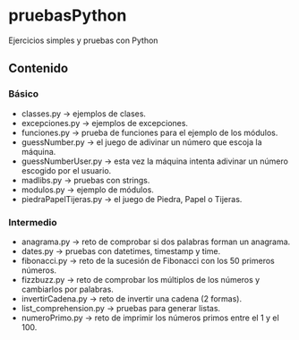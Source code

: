 # pruebasPython

Ejercicios simples y pruebas con Python

## Contenido

### Básico
- classes.py                -> ejemplos de clases.
- excepciones.py            -> ejemplos de excepciones.
- funciones.py              -> prueba de funciones para el ejemplo de los módulos.
- guessNumber.py            -> el juego de adivinar un número que escoja la máquina.
- guessNumberUser.py        -> esta vez la máquina intenta adivinar un número escogido por el usuario.
- madlibs.py                -> pruebas con strings.
- modulos.py                -> ejemplo de módulos.
- piedraPapelTijeras.py     -> el juego de Piedra, Papel o Tijeras.

### Intermedio
- anagrama.py               -> reto de comprobar si dos palabras forman un anagrama.
- dates.py                  -> pruebas con datetimes, timestamp y time.
- fibonacci.py              -> reto de la sucesión de Fibonacci con los 50 primeros números.
- fizzbuzz.py               -> reto de comprobar los múltiplos de los números y cambiarlos por palabras.
- invertirCadena.py         -> reto de invertir una cadena (2 formas).
- list_comprehension.py     -> pruebas para generar listas.
- numeroPrimo.py            -> reto de imprimir los números primos entre el 1 y el 100.